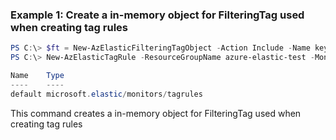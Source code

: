 ### Example 1: Create a in-memory object for FilteringTag used when creating tag rules
```powershell
PS C:\> $ft = New-AzElasticFilteringTagObject -Action Include -Name key -Value '1'
PS C:\> New-AzElasticTagRule -ResourceGroupName azure-elastic-test -MonitorName elastic-pwsh02 -LogRuleFilteringTag $ft

Name    Type
----    ----
default microsoft.elastic/monitors/tagrules
```

This command creates a in-memory object for FilteringTag used when creating tag rules

